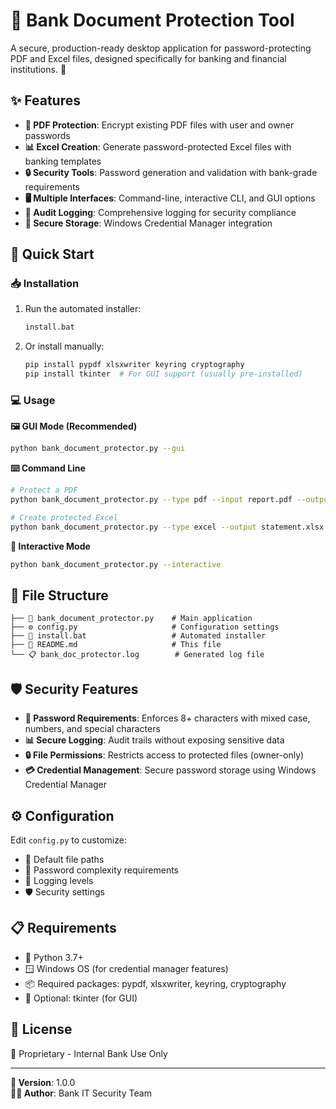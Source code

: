 # 🏦 Bank Document Protection Tool

A secure, production-ready desktop application for password-protecting PDF and Excel files, designed specifically for banking and financial institutions. 🔐

## ✨ Features

- **📄 PDF Protection**: Encrypt existing PDF files with user and owner passwords
- **📊 Excel Creation**: Generate password-protected Excel files with banking templates
- **🔒 Security Tools**: Password generation and validation with bank-grade requirements
- **🖥️ Multiple Interfaces**: Command-line, interactive CLI, and GUI options
- **📝 Audit Logging**: Comprehensive logging for security compliance
- **💾 Secure Storage**: Windows Credential Manager integration

## 🚀 Quick Start

### 📥 Installation

1. Run the automated installer:
   ```bash
   install.bat
   ```

2. Or install manually:
   ```bash
   pip install pypdf xlsxwriter keyring cryptography
   pip install tkinter  # For GUI support (usually pre-installed)
   ```

### 💻 Usage

**🖼️ GUI Mode (Recommended)**
```bash
python bank_document_protector.py --gui
```

**⌨️ Command Line**
```bash
# Protect a PDF
python bank_document_protector.py --type pdf --input report.pdf --output secure_report.pdf

# Create protected Excel
python bank_document_protector.py --type excel --output statement.xlsx
```

**💬 Interactive Mode**
```bash
python bank_document_protector.py --interactive
```

## 📁 File Structure

```
├── 🐍 bank_document_protector.py    # Main application
├── ⚙️ config.py                     # Configuration settings
├── 🚀 install.bat                   # Automated installer
├── 📖 README.md                     # This file
└── 📋 bank_doc_protector.log        # Generated log file
```

## 🛡️ Security Features

- **🔐 Password Requirements**: Enforces 8+ characters with mixed case, numbers, and special characters
- **📊 Secure Logging**: Audit trails without exposing sensitive data
- **🔒 File Permissions**: Restricts access to protected files (owner-only)
- **💳 Credential Management**: Secure password storage using Windows Credential Manager

## ⚙️ Configuration

Edit `config.py` to customize:
- 📂 Default file paths
- 🔑 Password complexity requirements
- 📝 Logging levels
- 🛡️ Security settings

## 📋 Requirements

- 🐍 Python 3.7+
- 🪟 Windows OS (for credential manager features)
- 📦 Required packages: pypdf, xlsxwriter, keyring, cryptography
- 🎨 Optional: tkinter (for GUI)

## 📄 License

🏢 Proprietary - Internal Bank Use Only

---

**📌 Version**: 1.0.0  
**👨‍💻 Author**: Bank IT Security Team
